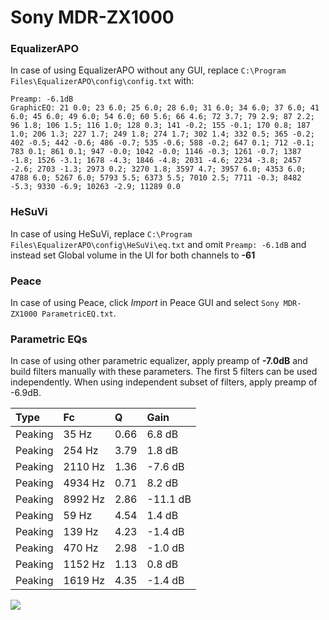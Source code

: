 # Sony MDR-ZX1000

### EqualizerAPO
In case of using EqualizerAPO without any GUI, replace `C:\Program Files\EqualizerAPO\config\config.txt`
with:
```
Preamp: -6.1dB
GraphicEQ: 21 0.0; 23 6.0; 25 6.0; 28 6.0; 31 6.0; 34 6.0; 37 6.0; 41 6.0; 45 6.0; 49 6.0; 54 6.0; 60 5.6; 66 4.6; 72 3.7; 79 2.9; 87 2.2; 96 1.8; 106 1.5; 116 1.0; 128 0.3; 141 -0.2; 155 -0.1; 170 0.8; 187 1.0; 206 1.3; 227 1.7; 249 1.8; 274 1.7; 302 1.4; 332 0.5; 365 -0.2; 402 -0.5; 442 -0.6; 486 -0.7; 535 -0.6; 588 -0.2; 647 0.1; 712 -0.1; 783 0.1; 861 0.1; 947 -0.0; 1042 -0.0; 1146 -0.3; 1261 -0.7; 1387 -1.8; 1526 -3.1; 1678 -4.3; 1846 -4.8; 2031 -4.6; 2234 -3.8; 2457 -2.6; 2703 -1.3; 2973 0.2; 3270 1.8; 3597 4.7; 3957 6.0; 4353 6.0; 4788 6.0; 5267 6.0; 5793 5.5; 6373 5.5; 7010 2.5; 7711 -0.3; 8482 -5.3; 9330 -6.9; 10263 -2.9; 11289 0.0
```

### HeSuVi
In case of using HeSuVi, replace `C:\Program Files\EqualizerAPO\config\HeSuVi\eq.txt` and omit `Preamp:
-6.1dB` and instead set Global volume in the UI for both channels to **-61**

### Peace
In case of using Peace, click *Import* in Peace GUI and select `Sony MDR-ZX1000 ParametricEQ.txt`.

### Parametric EQs
In case of using other parametric equalizer, apply preamp of **-7.0dB** and build filters manually
with these parameters. The first 5 filters can be used independently.
When using independent subset of filters, apply preamp of -6.9dB.

| Type    | Fc      |    Q | Gain     |
|:--------|:--------|:-----|:---------|
| Peaking | 35 Hz   | 0.66 | 6.8 dB   |
| Peaking | 254 Hz  | 3.79 | 1.8 dB   |
| Peaking | 2110 Hz | 1.36 | -7.6 dB  |
| Peaking | 4934 Hz | 0.71 | 8.2 dB   |
| Peaking | 8992 Hz | 2.86 | -11.1 dB |
| Peaking | 59 Hz   | 4.54 | 1.4 dB   |
| Peaking | 139 Hz  | 4.23 | -1.4 dB  |
| Peaking | 470 Hz  | 2.98 | -1.0 dB  |
| Peaking | 1152 Hz | 1.13 | 0.8 dB   |
| Peaking | 1619 Hz | 4.35 | -1.4 dB  |

![](https://raw.githubusercontent.com/jaakkopasanen/AutoEq/master/results/innerfidelity/sbaf-serious/Sony%20MDR-ZX1000/Sony%20MDR-ZX1000.png)